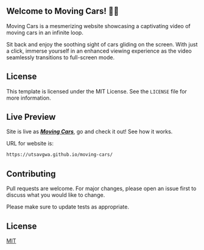 ## Welcome to Moving Cars! 🚗🔄

Moving Cars is a mesmerizing website showcasing a captivating video of moving cars in an infinite loop.

Sit back and enjoy the soothing sight of cars gliding on the screen. With just a click, immerse yourself in an enhanced viewing experience as the video seamlessly transitions to full-screen mode.

## License

This template is licensed under the MIT License. See the `LICENSE` file for more information.

## Live Preview

Site is live as [**_Moving Cars_**](https://utsavgwa.github.io/moving-cars/), go and check it out!
See how it works.

URL for website is:

```bash
https://utsavgwa.github.io/moving-cars/
```

## Contributing

Pull requests are welcome. For major changes, please open an issue first
to discuss what you would like to change.

Please make sure to update tests as appropriate.

## License

[MIT](https://github.com/utsavgwa/moving-cars/blob/main/LICENSE)
